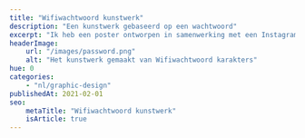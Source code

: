 ```yaml
---
title: "Wifiwachtwoord kunstwerk"
description: "Een kunstwerk gebaseerd op een wachtwoord"
excerpt: "Ik heb een poster ontworpen in samenwerking met een Instagram account! Zij daagden mij uit om een leuke poster te maken van een wifi wachtwoord. Geïnspireerd door de chaos van losgeldbriefjes maakte ik dit kleurrijke ontwerp."
headerImage:
    url: "/images/password.png"
    alt: "Het kunstwerk gemaakt van Wifiwachtwoord karakters"
hue: 0
categories:
    - "nl/graphic-design"
publishedAt: 2021-02-01
seo:
    metaTitle: "Wifiwachtwoord kunstwerk"
    isArticle: true
---
```


<!-- FIXME: Instagram grid or video's? -->
